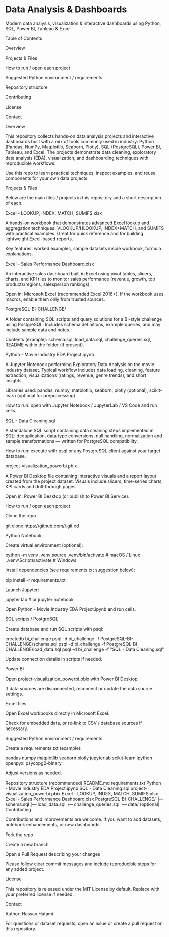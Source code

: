 <h1>Data Analysis & Dashboards</h1>

<p>Modern data analysis, visualization & interactive dashboards using Python, SQL, Power BI, Tableau & Excel.

Table of Contents

Overview

Projects & Files

How to run / open each project

Suggested Python environment / requirements

Repository structure

Contributing

License

Contact

Overview</p>

This repository collects hands-on data analysis projects and interactive dashboards built with a mix of tools commonly used in industry: Python (Pandas, NumPy, Matplotlib, Seaborn, Plotly), SQL (PostgreSQL), Power BI, Tableau, and Excel. The projects demonstrate data cleaning, exploratory data analysis (EDA), visualization, and dashboarding techniques with reproducible workflows.

Use this repo to learn practical techniques, inspect examples, and reuse components for your own data projects.

Projects & Files

Below are the main files / projects in this repository and a short description of each.

Excel - LOOKUP, INDEX, MATCH, SUMIFS.xlsx

A hands-on workbook that demonstrates advanced Excel lookup and aggregation techniques: VLOOKUP/HLOOKUP, INDEX+MATCH, and SUMIFS with practical examples. Great for quick reference and for building lightweight Excel-based reports.

Key features: worked examples, sample datasets inside workbook, formula explanations.

Excel - Sales Performance Dashboard.xlsx

An interactive sales dashboard built in Excel using pivot tables, slicers, charts, and KPI tiles to monitor sales performance (revenue, growth, top products/regions, salesperson rankings).

Open in: Microsoft Excel (recommended Excel 2016+). If the workbook uses macros, enable them only from trusted sources.

PostgreSQL-BI-CHALLENGE/

A folder containing SQL scripts and query solutions for a BI-style challenge using PostgreSQL. Includes schema definitions, example queries, and may include sample data and notes.

Contents (example): schema.sql, load_data.sql, challenge_queries.sql, README within the folder (if present).

Python - Movie Industry EDA Project.ipynb

A Jupyter Notebook performing Exploratory Data Analysis on the movie industry dataset. Typical workflow includes data loading, cleaning, feature extraction, visualizations (ratings, revenue, genre trends), and short insights.

Libraries used: pandas, numpy, matplotlib, seaborn, plotly (optional), scikit-learn (optional for preprocessing).

How to run: open with Jupyter Notebook / JupyterLab / VS Code and run cells.

SQL - Data Cleaning.sql

A standalone SQL script containing data cleaning steps implemented in SQL: deduplication, data type conversions, null handling, normalization and sample transformations — written for PostgreSQL compatibility.

How to run: execute with psql or any PostgreSQL client against your target database.

project-visualization_powerbi.pbix

A Power BI Desktop file containing interactive visuals and a report layout created from the project dataset. Visuals include slicers, time-series charts, KPI cards and drill-through pages.

Open in: Power BI Desktop (or publish to Power BI Service).

How to run / open each project

Clone the repo

git clone https://github.com/<your-username>/<repo-name>.git
cd <repo-name>

Python Notebook

Create virtual environment (optional):

python -m venv .venv
source .venv/bin/activate  # macOS / Linux
.\.venv\Scripts\activate  # Windows

Install dependencies (see requirements.txt suggestion below):

pip install -r requirements.txt

Launch Jupyter:

jupyter lab   # or jupyter notebook

Open Python - Movie Industry EDA Project.ipynb and run cells.

SQL scripts / PostgreSQL

Create database and run SQL scripts with psql:

createdb bi_challenge
psql -d bi_challenge -f PostgreSQL-BI-CHALLENGE/schema.sql
psql -d bi_challenge -f PostgreSQL-BI-CHALLENGE/load_data.sql
psql -d bi_challenge -f "SQL - Data Cleaning.sql"

Update connection details in scripts if needed.

Power BI

Open project-visualization_powerbi.pbix with Power BI Desktop.

If data sources are disconnected, reconnect or update the data source settings.

Excel files

Open Excel workbooks directly in Microsoft Excel.

Check for embedded data, or re-link to CSV / database sources if necessary.

Suggested Python environment / requirements

Create a requirements.txt (example):

pandas
numpy
matplotlib
seaborn
plotly
jupyterlab
scikit-learn
ipython
openpyxl
psycopg2-binary

Adjust versions as needed.

Repository structure (recommended)
README.md
requirements.txt
Python - Movie Industry EDA Project.ipynb
SQL - Data Cleaning.sql
project-visualization_powerbi.pbix
Excel - LOOKUP, INDEX, MATCH, SUMIFS.xlsx
Excel - Sales Performance Dashboard.xlsx
PostgreSQL-BI-CHALLENGE/
  ├─ schema.sql
  ├─ load_data.sql
  ├─ challenge_queries.sql
  └─ data/ (optional)
Contributing

Contributions and improvements are welcome. If you want to add datasets, notebook enhancements, or new dashboards:

Fork the repo

Create a new branch

Open a Pull Request describing your changes

Please follow clear commit messages and include reproducible steps for any added project.

License

This repository is released under the MIT License by default. Replace with your preferred license if needed.

Contact

Author: Hassan Hatami

For questions or dataset requests, open an issue or create a pull request on this repository.
